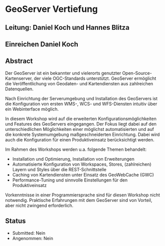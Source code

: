 # GeoServer Vertiefung

## Leitung: Daniel Koch und Hannes Blitza

## Einreichen Daniel Koch

## Abstract

Der GeoServer ist ein bekannter und vielerorts genutzter Open-Source-Kartenserver,
der viele OGC-Standards unterstützt. GeoServer ermöglicht die Veröffentlichung von
Geodaten- und Kartendiensten aus zahlreichen Datenquellen.

Nach Einrichtung der Serverumgebung und Installation des GeoServers ist die
Konfiguration von ersten WMS-, WCS- und WFS-Diensten intuitiv über ein
Webinterface möglich.

In diesem Workshop wird auf die erweiterten Konfigurationsmöglichkeiten und
Features des GeoServers eingegangen. Der Fokus liegt dabei auf den
unterschiedlichen Möglichkeiten einer möglichst automatisierten und auf die
konkrete Systemumgebung maßgeschneiderten Einrichtung. Dabei wird auch die
Konfiguration für einen Produktiveinsatz berücksichtigt werden.

Im Rahmen des Workshops werden u.a. folgende Themen behandelt:
- Installation und Optimierung, Installation von Erweiterungen
- Automatisierte Konfiguration von Workspaces, Stores, (zahlreichen) Layern und Styles über die REST-Schnittstelle
- Caching von Kartendiensten unter Einsatz des GeoWebCache (GWC)
- Performance-Tuning und sinnvolle Einstellungen für den Produktiveinsatz

Vorkenntnisse in einer Programmiersprache sind für diesen Workshop nicht notwendig.
Praktische Erfahrungen mit dem GeoServer sind von Vorteil, aber nicht zwingend erforderlich.

## Status
  * Submitted: Nein
  * Angenommen: Nein